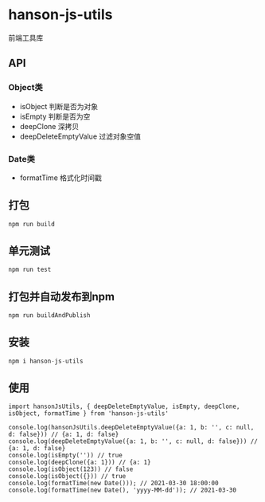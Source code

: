 # hanson-js-utils

前端工具库


## API

### Object类

- isObject             判断是否为对象
- isEmpty              判断是否为空
- deepClone            深拷贝
- deepDeleteEmptyValue 过滤对象空值

### Date类

- formatTime           格式化时间戳


## 打包

``` javascript
npm run build
```

## 单元测试

``` javascript
npm run test
```


## 打包并自动发布到npm

``` javascript
npm run buildAndPublish
```


## 安装

``` javascript
npm i hanson-js-utils
```




## 使用

``` javascript(全局/按需引入)
import hansonJsUtils, { deepDeleteEmptyValue, isEmpty, deepClone, isObject, formatTime } from 'hanson-js-utils'

console.log(hansonJsUtils.deepDeleteEmptyValue({a: 1, b: '', c: null, d: false})) // {a: 1, d: false}
console.log(deepDeleteEmptyValue({a: 1, b: '', c: null, d: false})) // {a: 1, d: false}
console.log(isEmpty('')) // true
console.log(deepClone({a: 1})) // {a: 1}
console.log(isObject(123)) // false
console.log(isObject({})) // true
console.log(formatTime(new Date())); // 2021-03-30 18:00:00
console.log(formatTime(new Date(), 'yyyy-MM-dd')); // 2021-03-30




